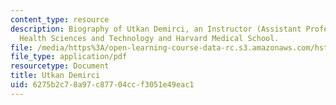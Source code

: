 ```yaml
---
content_type: resource
description: Biography of Utkan Demirci, an Instructor (Assistant Professor) at Harvard-MIT
  Health Sciences and Technology and Harvard Medical School.
file: /media/https%3A/open-learning-course-data-rc.s3.amazonaws.com/hst-939-designing-and-sustaining-technology-innovation-for-global-health-practice-spring-2008/6275b2c78a97c87704ccf3051e49eac1_utkan_bio.pdf
file_type: application/pdf
resourcetype: Document
title: Utkan Demirci
uid: 6275b2c7-8a97-c877-04cc-f3051e49eac1
---
```

